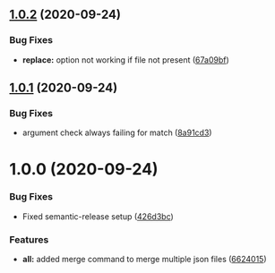 ## [1.0.2](https://github.com/shubh-works/json-merge/compare/v1.0.1...v1.0.2) (2020-09-24)


### Bug Fixes

* **replace:** option not working if file not present ([67a09bf](https://github.com/shubh-works/json-merge/commit/67a09bf440afc42a3486050205376c639fdc82cb))

## [1.0.1](https://github.com/shubh-works/json-merge/compare/v1.0.0...v1.0.1) (2020-09-24)


### Bug Fixes

* argument check always failing for match ([8a91cd3](https://github.com/shubh-works/json-merge/commit/8a91cd3adcd848d7b59a0c09f5715371789e28db))

# 1.0.0 (2020-09-24)


### Bug Fixes

* Fixed semantic-release setup ([426d3bc](https://github.com/shubh-works/json-merge/commit/426d3bcc0d5853d332bcc7da2676bb3831d6e8b7))


### Features

* **all:** added merge command to merge multiple json files ([6624015](https://github.com/shubh-works/json-merge/commit/6624015437479383314a218f94602542f15202c5))
